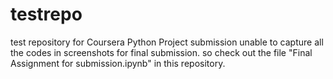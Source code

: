 # testrepo
test repository for Coursera Python Project submission
unable to capture all the codes in screenshots for final submission.
so check out the file "Final Assignment for submission.ipynb" in this repository.
